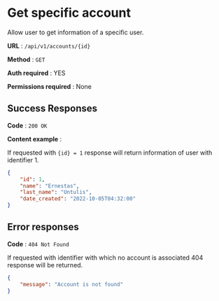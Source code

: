 # Get specific account

Allow user to get information of a specific user.

**URL** : `/api/v1/accounts/{id}`

**Method** : `GET`

**Auth required** : YES

**Permissions required** : None

## Success Responses

**Code** : `200 OK`

**Content example** : 

If requested with `{id} = 1` response will return information of user with identifier 1. 

```json
{
    "id": 1,
    "name": "Ernestas",
    "last_name": "Untulis",
    "date_created": "2022-10-05T04:32:00"
}
```
## Error responses

**Code** : `404 Not Found`

If requested with identifier with which no account is associated 404 response will be returned.

```json
{
    "message": "Account is not found"
}
```
